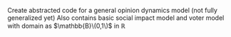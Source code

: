 Create abstracted code for a general opinion dynamics model (not fully generalized yet)
Also contains basic social impact model and voter model with domain as $\mathbb{B}\(0,1\)$ in $\mathbb{R}$
